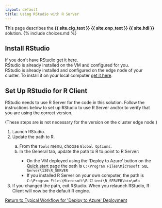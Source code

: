 ```yaml
---
layout: default
title: Using RStudio with R Server
---
```

<div class="alert alert-success" role="alert"> This page describes the 
<strong>
<span class="cig">{{ site.cig_text }}</span>
<span class="onp">{{ site.onp_text }}</span>
<span class="hdi">{{ site.hdi }}</span>
</strong>
solution.
 {% include choices.md %}

</div> 

## Install RStudio
<div class="onp">
If you don't have RStudio <a href="https://www.rstudio.com/products/rstudio/download2/" target="_blank">get it here</a>.
</div>
<div class="cig">
RStudio is already installed on the VM and configured for you.  
</div>
<div class="hdi">
RStudio is already installed and configured on the edge node of your cluster.  To install it on your local computer <a href="https://www.rstudio.com/products/rstudio/download2/" target="_blank">get it here</a>.
</div>

## Set Up RStudio for R Client
RStudio needs to use R Server for the code in this solution.  Follow the instructions below to set up RStudio to use R Server and/or to verify that you are using the correct version.  
<div class="hdi">(These steps are is not necessary for the version on the cluster edge node.)</div>
<ol>
<li>Launch RStudio.</li>
<li> Update the path to R.</li>
<ol type="a">
<li>From the <code>Tools</code> menu, choose <code>Global Options</code>.</li>
<li>In the General tab, update the path to R to point to R Server:</li>
<ul><li>On the VM deployed using the 'Deploy to Azure' button on the <a href="START_HERE.html">Quick start</a> page the path is <code>C:\Program Files\Microsoft SQL Server\130\R_SERVER</code></li>
<li>If you installed R Server on your own computer, the path is <code>C:\Program Files\Microsoft\R Client\R_SERVER\bin\x6b</code></li></ul>
</ol>
<li>If you changed the path, exit RStudio. When you relaunch RStudio, R Client will now be the default R engine.</li>
</ol>


 

<a href="CIG_Workflow.html#step2">Return to Typical Workflow for 'Deploy to Azure' Deployment<a>